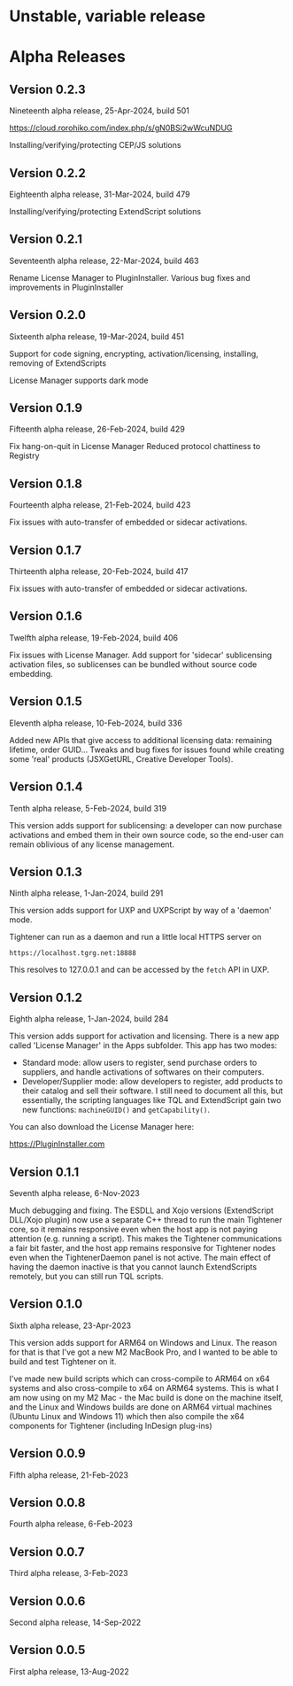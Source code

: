 # Unstable, variable release

# Alpha Releases

## Version 0.2.3

Nineteenth alpha release, 25-Apr-2024, build 501

https://cloud.rorohiko.com/index.php/s/gN0BSi2wWcuNDUG

Installing/verifying/protecting CEP/JS solutions

## Version 0.2.2

Eighteenth alpha release, 31-Mar-2024, build 479

Installing/verifying/protecting ExtendScript solutions

## Version 0.2.1

Seventeenth alpha release, 22-Mar-2024, build 463

Rename License Manager to PluginInstaller. Various bug fixes and improvements in PluginInstaller

## Version 0.2.0

Sixteenth alpha release, 19-Mar-2024, build 451

Support for code signing, encrypting, activation/licensing, installing, removing of ExtendScripts

License Manager supports dark mode

## Version 0.1.9

Fifteenth alpha release, 26-Feb-2024, build 429

Fix hang-on-quit in License Manager
Reduced protocol chattiness to Registry

## Version 0.1.8

Fourteenth alpha release, 21-Feb-2024, build 423

Fix issues with auto-transfer of embedded or sidecar activations.

## Version 0.1.7

Thirteenth alpha release, 20-Feb-2024, build 417

Fix issues with auto-transfer of embedded or sidecar activations.

## Version 0.1.6

Twelfth alpha release, 19-Feb-2024, build 406

Fix issues with License Manager. 
Add support for 'sidecar' sublicensing activation files, so sublicenses can be bundled without source code embedding.

## Version 0.1.5

Eleventh alpha release, 10-Feb-2024, build 336

Added new APIs that give access to additional licensing data: remaining lifetime, order GUID...
Tweaks and bug fixes for issues found while creating some 'real' products (JSXGetURL, Creative Developer Tools).

## Version 0.1.4

Tenth alpha release, 5-Feb-2024, build 319

This version adds support for sublicensing: a developer can now purchase activations and embed them in their own source code, so the end-user can remain oblivious of any license management.

## Version 0.1.3

Ninth alpha release, 1-Jan-2024, build 291

This version adds support for UXP and UXPScript by way of a 'daemon' mode.

Tightener can run as a daemon and run a little local HTTPS server on 
```
https://localhost.tgrg.net:18888
```
This resolves to 127.0.0.1 and can be accessed by the `fetch` API in UXP.

## Version 0.1.2

Eighth alpha release, 1-Jan-2024, build 284

This version adds support for activation and licensing. There is a new app
called 'License Manager' in the Apps subfolder. This app has two modes:
- Standard mode: allow users to register, send purchase orders to suppliers, and
  handle activations of softwares on their computers.
- Developer/Supplier mode: allow developers to register, add products to their
  catalog and sell their software. I still need to document all this, but essentially,
  the scripting languages like TQL and ExtendScript gain two new functions: `machineGUID()` and
  `getCapability()`.

You can also download the License Manager here:

https://PluginInstaller.com

## Version 0.1.1

Seventh alpha release, 6-Nov-2023

Much debugging and fixing. The ESDLL and Xojo versions (ExtendScript DLL/Xojo plugin) 
now use a separate C++ thread to run the main Tightener core, so it remains responsive even 
when the host app is not paying attention (e.g. running a script). This makes the Tightener 
communications a fair bit faster, and the host app remains responsive for Tightener nodes 
even when the TightenerDaemon panel is not active. The main effect of having the daemon 
inactive is that you cannot launch ExtendScripts remotely, but you can still run TQL scripts.

## Version 0.1.0

Sixth alpha release, 23-Apr-2023

This version adds support for ARM64 on Windows and Linux.
The reason for that is that I've got a new M2 MacBook Pro, 
and I wanted to be able to build and test Tightener on it.

I've made new build scripts which can cross-compile to ARM64 
on x64 systems and also cross-compile to x64 on ARM64 systems.
This is what I am now using on my M2 Mac - the Mac build is
done on the machine itself, and the Linux and Windows builds are 
done on ARM64 virtual machines (Ubuntu Linux and Windows 11)
which then also compile the x64 components for Tightener 
(including InDesign plug-ins)

## Version 0.0.9

Fifth alpha release, 21-Feb-2023

## Version 0.0.8

Fourth alpha release, 6-Feb-2023

## Version 0.0.7

Third alpha release, 3-Feb-2023

## Version 0.0.6

Second alpha release, 14-Sep-2022

## Version 0.0.5

First alpha release, 13-Aug-2022

